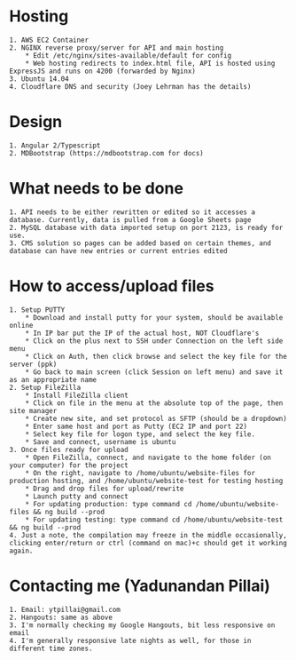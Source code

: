 # Hosting
    
    1. AWS EC2 Container
    2. NGINX reverse proxy/server for API and main hosting
        * Edit /etc/nginx/sites-available/default for config
        * Web hosting redirects to index.html file, API is hosted using ExpressJS and runs on 4200 (forwarded by Nginx)
    3. Ubuntu 14.04
    4. Cloudflare DNS and security (Joey Lehrman has the details)


# Design 
    
    1. Angular 2/Typescript
    2. MDBootstrap (https://mdbootstrap.com for docs)
    
# What needs to be done

    1. API needs to be either rewritten or edited so it accesses a database. Currently, data is pulled from a Google Sheets page
    2. MySQL database with data imported setup on port 2123, is ready for use.
    3. CMS solution so pages can be added based on certain themes, and database can have new entries or current entries edited

# How to access/upload files
    
    1. Setup PUTTY
        * Download and install putty for your system, should be available online
        * In IP bar put the IP of the actual host, NOT Cloudflare's
        * Click on the plus next to SSH under Connection on the left side menu
        * Click on Auth, then click browse and select the key file for the server (ppk)
        * Go back to main screen (click Session on left menu) and save it as an appropriate name
    2. Setup FileZilla
        * Install FileZilla client
        * Click on file in the menu at the absolute top of the page, then site manager
        * Create new site, and set protocol as SFTP (should be a dropdown)
        * Enter same host and port as Putty (EC2 IP and port 22)
        * Select key file for logon type, and select the key file.
        * Save and connect, username is ubuntu
    3. Once files ready for upload
        * Open FileZilla, connect, and navigate to the home folder (on your computer) for the project
        * On the right, navigate to /home/ubuntu/website-files for production hosting, and /home/ubuntu/website-test for testing hosting
        * Drag and drop files for upload/rewrite
        * Launch putty and connect
        * For updating production: type command cd /home/ubuntu/website-files && ng build --prod
        * For updating testing: type command cd /home/ubuntu/website-test && ng build --prod
    4. Just a note, the compilation may freeze in the middle occasionally, clicking enter/return or ctrl (command on mac)+c should get it working again. 
    
    
# Contacting me (Yadunandan Pillai)

    1. Email: ytpillai@gmail.com
    2. Hangouts: same as above
    3. I'm normally checking my Google Hangouts, bit less responsive on email
    4. I'm generally responsive late nights as well, for those in different time zones. 